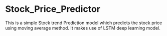 # Stock_Price_Predictor

This is a simple Stock trend Prediction model which predicts the stock price using moving average method. It makes use of LSTM deep learning model. 

